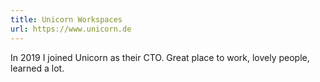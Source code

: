 ```yaml
---
title: Unicorn Workspaces
url: https://www.unicorn.de
---
```

In 2019 I joined Unicorn as their CTO. Great place to work, lovely people, learned a lot.

